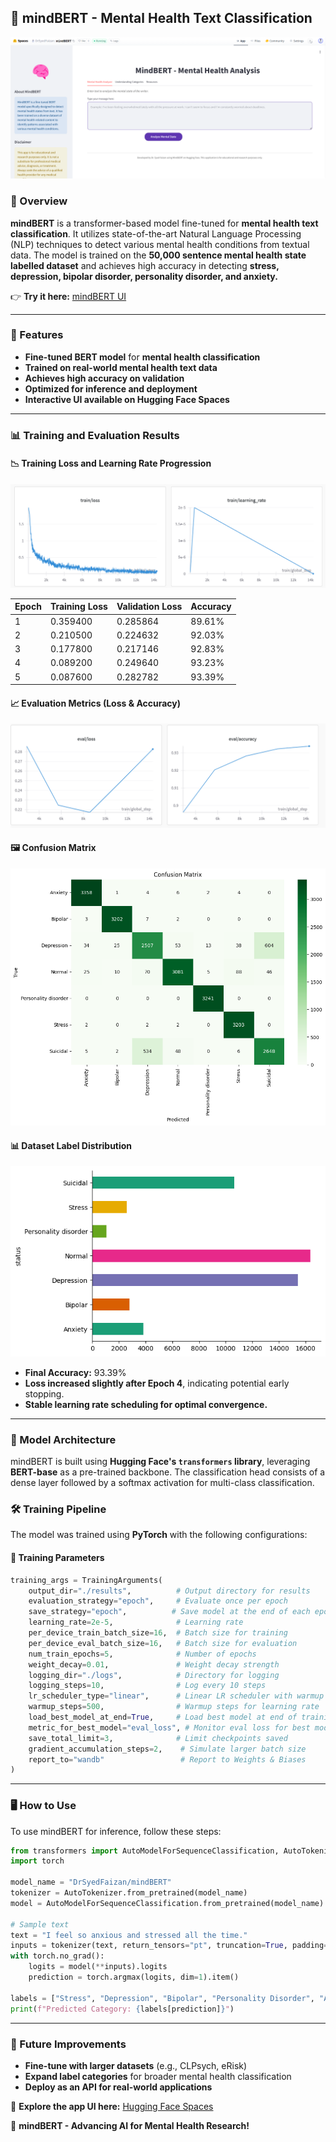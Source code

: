 ## 🧠 mindBERT - Mental Health Text Classification

![mindBERT UI](https://github.com/SYEDFAIZAN1987/mindBERT/blob/main/mindBERTUI.png)

### 🚀 Overview
**mindBERT** is a transformer-based model fine-tuned for **mental health text classification**. It utilizes state-of-the-art Natural Language Processing (NLP) techniques to detect various mental health conditions from textual data. The model is trained on the **50,000 sentence mental health state labelled dataset** and achieves high accuracy in detecting **stress, depression, bipolar disorder, personality disorder, and anxiety.**

👉 **Try it here:** [mindBERT UI](https://huggingface.co/spaces/DrSyedFaizan/mindBERT)

---

### 📌 Features
- **Fine-tuned BERT model** for **mental health classification**
- **Trained on real-world mental health text data** 
- **Achieves high accuracy on validation**
- **Optimized for inference and deployment**
- **Interactive UI available on Hugging Face Spaces**

---

### 📊 Training and Evaluation Results

#### **📉 Training Loss and Learning Rate Progression**
![Training Loss & Learning Rate](https://github.com/SYEDFAIZAN1987/mindBERT/blob/main/traininglossandlearningrate.png)

| Epoch | Training Loss | Validation Loss | Accuracy |
|-------|--------------|----------------|----------|
| 1     | 0.359400     | 0.285864       | 89.61%   |
| 2     | 0.210500     | 0.224632       | 92.03%   |
| 3     | 0.177800     | 0.217146       | 92.83%   |
| 4     | 0.089200     | 0.249640       | 93.23%   |
| 5     | 0.087600     | 0.282782       | 93.39%   |

#### **📈 Evaluation Metrics (Loss & Accuracy)**
![Evaluation Results](https://github.com/SYEDFAIZAN1987/mindBERT/blob/main/evalpics.png)

#### **🖼️ Confusion Matrix**
![Confusion Matrix](https://github.com/SYEDFAIZAN1987/mindBERT/blob/main/confusionmatrix.png)

#### **📊 Dataset Label Distribution**
![Dataset Labels](https://github.com/SYEDFAIZAN1987/mindBERT/blob/main/datasetlabelsbarh.png)

- **Final Accuracy:** 93.39%
- **Loss increased slightly after Epoch 4**, indicating potential early stopping.
- **Stable learning rate scheduling for optimal convergence.**

---

### 🔧 Model Architecture
mindBERT is built using **Hugging Face's `transformers` library**, leveraging **BERT-base** as a pre-trained backbone. The classification head consists of a dense layer followed by a softmax activation for multi-class classification.

### 🛠 Training Pipeline
The model was trained using **PyTorch** with the following configurations:

#### **🔧 Training Parameters**
```python
training_args = TrainingArguments(
    output_dir="./results",          # Output directory for results
    evaluation_strategy="epoch",     # Evaluate once per epoch
    save_strategy="epoch",          # Save model at the end of each epoch
    learning_rate=2e-5,              # Learning rate
    per_device_train_batch_size=16,  # Batch size for training
    per_device_eval_batch_size=16,   # Batch size for evaluation
    num_train_epochs=5,              # Number of epochs
    weight_decay=0.01,               # Weight decay strength
    logging_dir="./logs",            # Directory for logging
    logging_steps=10,                # Log every 10 steps
    lr_scheduler_type="linear",      # Linear LR scheduler with warmup
    warmup_steps=500,                # Warmup steps for learning rate
    load_best_model_at_end=True,     # Load best model at end of training
    metric_for_best_model="eval_loss", # Monitor eval loss for best model
    save_total_limit=3,              # Limit checkpoints saved
    gradient_accumulation_steps=2,    # Simulate larger batch size
    report_to="wandb"                 # Report to Weights & Biases
)
```

---

### 🖥 How to Use
To use mindBERT for inference, follow these steps:

```python
from transformers import AutoModelForSequenceClassification, AutoTokenizer
import torch

model_name = "DrSyedFaizan/mindBERT"
tokenizer = AutoTokenizer.from_pretrained(model_name)
model = AutoModelForSequenceClassification.from_pretrained(model_name)

# Sample text
text = "I feel so anxious and stressed all the time."
inputs = tokenizer(text, return_tensors="pt", truncation=True, padding=True)
with torch.no_grad():
    logits = model(**inputs).logits
    prediction = torch.argmax(logits, dim=1).item()

labels = ["Stress", "Depression", "Bipolar", "Personality Disorder", "Anxiety"]
print(f"Predicted Category: {labels[prediction]}")
```

---

### 📌 Future Improvements
- **Fine-tune with larger datasets** (e.g., CLPsych, eRisk)
- **Expand label categories** for broader mental health classification
- **Deploy as an API for real-world applications**

🔗 **Explore the app UI here:** [Hugging Face Spaces](https://huggingface.co/spaces/DrSyedFaizan/mindBERT)

🚀 **mindBERT - Advancing AI for Mental Health Research!**
